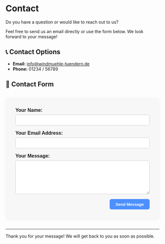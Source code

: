 # Contact

Do you have a question or would like to reach out to us?

Feel free to send us an email directly or use the form below. We look forward to your message!

## 📞 Contact Options

- **Email:** [info@windmuehle-tuendern.de](mailto:info@windmuehle-tuendern.de)
- **Phone:** 01234 / 56789

## 📝 Contact Form

<form action="mailto:info@windmuehle-tuendern.de" method="post" enctype="text/plain" style="
  max-width: 500px;
  margin: 2rem auto;
  padding: 2rem;
  background-color: #f7f7f7;
  border-radius: 12px;
  box-shadow: 0 2px 8px rgba(0, 0, 0, 0.05);
  font-size: 1rem;
  font-family: sans-serif;
">

  <label for="name" style="display: block; margin-bottom: 1rem;">
    <strong>Your Name:</strong><br />
    <input type="text" id="name" name="name" required style="
      width: 100%;
      padding: 0.6rem;
      margin-top: 0.3rem;
      border: 1px solid #ccc;
      border-radius: 6px;
      box-sizing: border-box;
    ">
  </label>

  <label for="email" style="display: block; margin-bottom: 1rem;">
    <strong>Your Email Address:</strong><br />
    <input type="email" id="email" name="email" required style="
      width: 100%;
      padding: 0.6rem;
      margin-top: 0.3rem;
      border: 1px solid #ccc;
      border-radius: 6px;
      box-sizing: border-box;
    ">
  </label>

  <label for="message" style="display: block; margin-bottom: 1rem;">
    <strong>Your Message:</strong><br />
    <textarea id="message" name="message" rows="6" required style="
      width: 100%;
      padding: 0.6rem;
      margin-top: 0.3rem;
      border: 1px solid #ccc;
      border-radius: 6px;
      box-sizing: border-box;
      resize: vertical;
    "></textarea>
  </label>

  <div style="text-align: right;">
    <button type="submit" style="
      padding: 0.6rem 1.2rem;
      background-color: #4d90fe;
      color: white;
      border: none;
      border-radius: 6px;
      cursor: pointer;
      font-weight: bold;
    ">
      Send Message
    </button>
  </div>
</form>

---

Thank you for your message!
We will get back to you as soon as possible.
